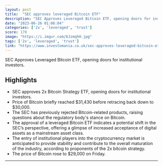 ```yaml
---
layout: post
title:  "SEC approves leveraged Bitcoin ETF"
description: "SEC Approves Leveraged Bitcoin ETF, opening doors for institutional investors."
date: "2023-06-26 01:06:04"
categories: ['2x', 'leveraged', 'trust']
score: 170
image: "https://i.imgur.com/6JzmqhH.jpg"
tags: ['2x', 'leveraged', 'trust']
link: "https://www.investomania.co.uk/sec-approves-leveraged-bitcoin-etf/"
---
```


SEC Approves Leveraged Bitcoin ETF, opening doors for institutional investors.

## Highlights

- SEC approves 2x Bitcoin Strategy ETF, opening doors for institutional investors.
- Price of Bitcoin briefly reached $31,430 before retracing back down to $30,000.
- The SEC has previously rejected Bitcoin-related products, raising questions about the regulatory body's stance on Bitcoin.
- The approval of a leveraged Bitcoin ETF indicates a potential shift in the SEC’s perspective, offering a glimpse of increased acceptance of digital assets as a mainstream asset class.
- The entry of institutional players into the cryptocurrency market is anticipated to provide stability and contribute to the overall maturation of the industry, according to proponents of the 2x bitcoin strategy.
- The price of Bitcoin rose to $29,000 on Friday.

---
